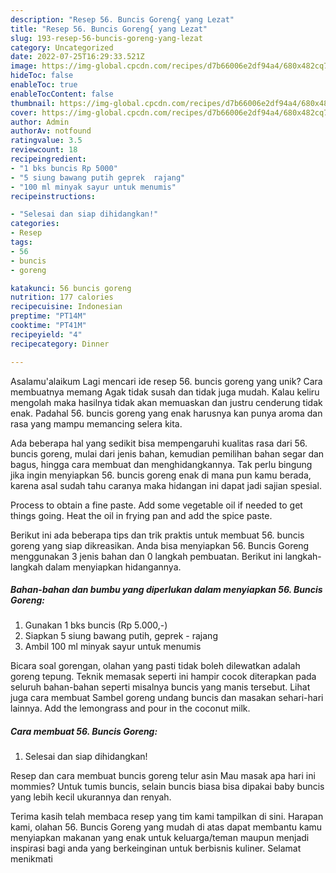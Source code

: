```yaml
---
description: "Resep 56. Buncis Goreng{ yang Lezat"
title: "Resep 56. Buncis Goreng{ yang Lezat"
slug: 193-resep-56-buncis-goreng-yang-lezat
category: Uncategorized
date: 2022-07-25T16:29:33.521Z
image: https://img-global.cpcdn.com/recipes/d7b66006e2df94a4/680x482cq70/56-buncis-goreng-foto-resep-utama.jpg
hideToc: false
enableToc: true
enableTocContent: false
thumbnail: https://img-global.cpcdn.com/recipes/d7b66006e2df94a4/680x482cq70/56-buncis-goreng-foto-resep-utama.jpg
cover: https://img-global.cpcdn.com/recipes/d7b66006e2df94a4/680x482cq70/56-buncis-goreng-foto-resep-utama.jpg
author: Admin
authorAv: notfound
ratingvalue: 3.5
reviewcount: 18
recipeingredient:
- "1 bks buncis Rp 5000"
- "5 siung bawang putih geprek  rajang"
- "100 ml minyak sayur untuk menumis"
recipeinstructions:

- "Selesai dan siap dihidangkan!"
categories:
- Resep
tags:
- 56
- buncis
- goreng

katakunci: 56 buncis goreng 
nutrition: 177 calories
recipecuisine: Indonesian
preptime: "PT14M"
cooktime: "PT41M"
recipeyield: "4"
recipecategory: Dinner

---
```



Asalamu'alaikum Lagi mencari ide resep 56. buncis goreng yang unik? Cara membuatnya memang Agak tidak susah dan tidak juga mudah. Kalau keliru mengolah maka hasilnya tidak akan memuaskan dan justru cenderung tidak enak. Padahal 56. buncis goreng yang enak harusnya kan punya aroma dan rasa yang mampu memancing selera kita.


Ada beberapa hal yang sedikit bisa mempengaruhi kualitas rasa dari 56. buncis goreng, mulai dari jenis bahan, kemudian pemilihan bahan segar dan bagus, hingga cara membuat dan menghidangkannya. Tak perlu bingung jika ingin menyiapkan 56. buncis goreng enak di mana pun kamu berada, karena asal sudah tahu caranya maka hidangan ini dapat jadi sajian spesial.

Process to obtain a fine paste. Add some vegetable oil if needed to get things going. Heat the oil in frying pan and add the spice paste.


Berikut ini ada beberapa tips dan trik praktis untuk membuat 56. buncis goreng yang siap dikreasikan. Anda bisa menyiapkan 56. Buncis Goreng menggunakan 3 jenis bahan dan 0 langkah pembuatan. Berikut ini langkah-langkah dalam menyiapkan hidangannya.

<!--inarticleads1-->

##### Bahan-bahan dan bumbu yang diperlukan dalam menyiapkan 56. Buncis Goreng:

1. Gunakan 1 bks buncis (Rp 5.000,-)
1. Siapkan 5 siung bawang putih, geprek - rajang
1. Ambil 100 ml minyak sayur untuk menumis


Bicara soal gorengan, olahan yang pasti tidak boleh dilewatkan adalah goreng tepung. Teknik memasak seperti ini hampir cocok diterapkan pada seluruh bahan-bahan seperti misalnya buncis yang manis tersebut. Lihat juga cara membuat Sambel goreng undang buncis dan masakan sehari-hari lainnya. Add the lemongrass and pour in the coconut milk. 

<!--inarticleads2-->

##### Cara membuat 56. Buncis Goreng:


1. Selesai dan siap dihidangkan!

Resep dan cara membuat buncis goreng telur asin Mau masak apa hari ini mommies? Untuk tumis buncis, selain buncis biasa bisa dipakai baby buncis yang lebih kecil ukurannya dan renyah. 

Terima kasih telah membaca resep yang tim kami tampilkan di sini. Harapan kami, olahan 56. Buncis Goreng yang mudah di atas dapat membantu kamu menyiapkan makanan yang enak untuk keluarga/teman maupun menjadi inspirasi bagi anda yang berkeinginan untuk berbisnis kuliner. Selamat menikmati
